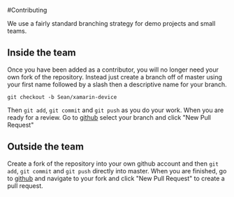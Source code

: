 
#Contributing 

We use a fairly standard branching strategy for demo projects and small teams.

## Inside the team

Once you have been added as a contributor, you will no longer need your own fork of the repository. Instead just create a branch off of master using your first name followed by a slash then a descriptive name for your branch.

```
git checkout -b Sean/xamarin-device
```

Then ```git add```, ```git commit``` and ```git push``` as you do your work. When you are ready for a review. Go to [github](https://github.com) select your branch and click "New Pull Request"

## Outside the team

Create a fork of the repository into your own github account and then ```git add```, ```git commit``` and ```git push``` directly into master. When you are finished, go to [github](https://github.com) and navigate to your fork and click "New Pull Request" to create a pull request.
